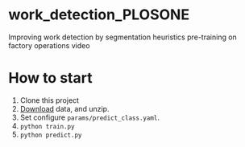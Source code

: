 # work_detection_PLOSONE
Improving work detection by segmentation heuristics pre-training on factory operations video

# How to start
1. Clone this project
2. [Download](https://drive.google.com/drive/folders/1KvXQ5CzhU173uSxVAtkNO0yABsatpmFp?usp=sharing) data, and unzip.
3. Set configure `params/predict_class.yaml`.
4. `python train.py`
5. `python predict.py`

